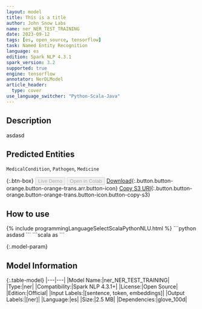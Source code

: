 ```yaml
---
layout: model
title: This is a title
author: John Snow Labs
name: ner_NER_TEST_TRAINING
date: 2023-09-12
tags: [es, open_source, tensorflow]
task: Named Entity Recognition
language: es
edition: Spark NLP 4.3.1
spark_version: 3.2
supported: true
engine: tensorflow
annotator: NerDLModel
article_header:
  type: cover
use_language_switcher: "Python-Scala-Java"
---
```


## Description

asdasd

## Predicted Entities

`MedicalCondition`, `Pathogen`, `Medicine`

{:.btn-box}
<button class="button button-orange" disabled>Live Demo</button>
<button class="button button-orange" disabled>Open in Colab</button>
[Download](https://s3.amazonaws.com/models-hub-auxdata/public/models/ner_NER_TEST_TRAINING_es_4.3.1_3.2_1694542649073.zip){:.button.button-orange.button-orange-trans.arr.button-icon}
[Copy S3 URI](s3://models-hub-auxdata/public/models/ner_NER_TEST_TRAINING_es_4.3.1_3.2_1694542649073.zip){:.button.button-orange.button-orange-trans.button-icon.button-copy-s3}

## How to use



<div class="tabs-box" markdown="1">
{% include programmingLanguageSelectScalaPythonNLU.html %}
```python
asdasd
```
```scala
as
```
</div>

{:.model-param}
## Model Information

{:.table-model}
|---|---|
|Model Name:|ner_NER_TEST_TRAINING|
|Type:|ner|
|Compatibility:|Spark NLP 4.3.1+|
|License:|Open Source|
|Edition:|Official|
|Input Labels:|[sentence, token, embeddings]|
|Output Labels:|[ner]|
|Language:|es|
|Size:|2.5 MB|
|Dependencies:|glove_100d|
